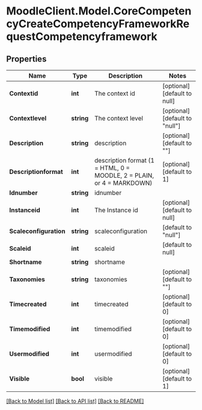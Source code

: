 # MoodleClient.Model.CoreCompetencyCreateCompetencyFrameworkRequestCompetencyframework

## Properties

Name | Type | Description | Notes
------------ | ------------- | ------------- | -------------
**Contextid** | **int** | The context id | [optional] [default to null]
**Contextlevel** | **string** | The context level | [optional] [default to "null"]
**Description** | **string** | description | [optional] [default to ""]
**Descriptionformat** | **int** | description format (1 &#x3D; HTML, 0 &#x3D; MOODLE, 2 &#x3D; PLAIN, or 4 &#x3D; MARKDOWN) | [optional] [default to 1]
**Idnumber** | **string** | idnumber | 
**Instanceid** | **int** | The Instance id | [optional] [default to null]
**Scaleconfiguration** | **string** | scaleconfiguration | [default to "null"]
**Scaleid** | **int** | scaleid | [default to null]
**Shortname** | **string** | shortname | 
**Taxonomies** | **string** | taxonomies | [optional] [default to ""]
**Timecreated** | **int** | timecreated | [optional] [default to 0]
**Timemodified** | **int** | timemodified | [optional] [default to 0]
**Usermodified** | **int** | usermodified | [optional] [default to 0]
**Visible** | **bool** | visible | [optional] [default to 1]

[[Back to Model list]](../README.md#documentation-for-models) [[Back to API list]](../README.md#documentation-for-api-endpoints) [[Back to README]](../README.md)

